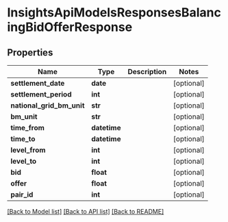 # InsightsApiModelsResponsesBalancingBidOfferResponse

## Properties
Name | Type | Description | Notes
------------ | ------------- | ------------- | -------------
**settlement_date** | **date** |  | [optional] 
**settlement_period** | **int** |  | [optional] 
**national_grid_bm_unit** | **str** |  | [optional] 
**bm_unit** | **str** |  | [optional] 
**time_from** | **datetime** |  | [optional] 
**time_to** | **datetime** |  | [optional] 
**level_from** | **int** |  | [optional] 
**level_to** | **int** |  | [optional] 
**bid** | **float** |  | [optional] 
**offer** | **float** |  | [optional] 
**pair_id** | **int** |  | [optional] 

[[Back to Model list]](../README.md#documentation-for-models) [[Back to API list]](../README.md#documentation-for-api-endpoints) [[Back to README]](../README.md)

